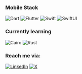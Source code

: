 <!-- ## Hi there 👋


**codeZe-us/codeZe-us** is a ✨ _special_ ✨ repository because its `README.md` (this file) appears on your GitHub profile.

Here are some ideas to get you started:

- 🔭 I’m currently working on ...
- 🌱 I’m currently learning ...
- 👯 I’m looking to collaborate on ...
- 🤔 I’m looking for help with ...
- 💬 Ask me about ...
- 📫 How to reach me: ...
- 😄 Pronouns: ...
- ⚡ Fun fact: ...
-->
### Mobile Stack 

![Dart](https://img.shields.io/badge/Dart-%231572B6.svg?style=for-the-badge&logo=dart&logoColor=white)       ![Flutter](https://img.shields.io/badge/flutter-02569B.svg?style=for-the-badge&logo=flutter&logoColor=white)
![Swift](https://img.shields.io/badge/Swift-%23FA7343.svg?style=for-the-badge&logo=swift&logoColor=white)        ![SwiftUI](https://img.shields.io/badge/SwiftUi-%2302569B.svg?style=for-the-badge&logo=swifuit&logoColor=white) 

### Currently learning
![Cairo](https://img.shields.io/badge/Cairo-%231572B6.svg?style=for-the-badge&logo=cairo&logoColor=white)
![Rust](https://img.shields.io/badge/Rust-%231572B6.svg?style=for-the-badge&logo=rust&logoColor=white)

### Reach me via:
  [![LinkedIn](https://img.shields.io/badge/LinkedIn-%230077B5.svg?logo=linkedin&logoColor=white)](https://www.linkedin.com/in/lewechi-godsfavour-08b5211ab/)        [![X](https://img.shields.io/badge/Gmail-red.svg?logo=gmail&logoColor=white)](https://gmail.com/https://gmail.com/lewechigodsfavour@gmail.com) 
  </div>

<br/>


